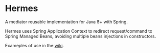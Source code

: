 # Hermes
A mediator reusable implementation for Java 8+ with Spring.

Hermes uses Spring Application Context to redirect request/command to Spring Managed Beans, avoiding multiple beans injections in constructors.

Exameples of use in the [wiki](https://github.com/otavioarc/Hermes/wiki).
